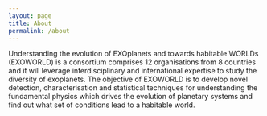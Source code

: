 ```yaml
---
layout: page
title: About
permalink: /about
---
```


Understanding the evolution of EXOplanets and towards habitable WORLDs (EXOWORLD) is a consortium comprises 12 organisations from 8 countries and it will leverage interdisciplinary and international expertise to study the diversity of exoplanets.
The objective of EXOWORLD is to develop novel detection, characterisation and statistical techniques for understanding the fundamental physics which drives the evolution of planetary systems and find out what set of conditions lead to a habitable world.
